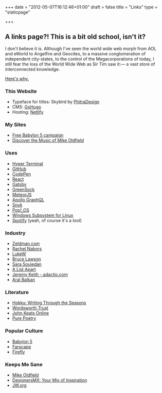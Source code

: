 +++
date = "2012-05-07T16:12:46+01:00"
draft = false
title = "Links"
type = "staticpage"

+++

## A links page?! This is a bit old school, isn't it?

I don't believe it is. Although I've seen the world wide web morph from AOL and eWorld to Angelfire and Geocites, to a massive conglomeration of independent city-states, to the control of the Megacorporations of today, I still fear the loss of the World Wide Web as Sir Tim saw it:— a vast store of interconnected knowledge.

[Here's why.](https://medium.com/matter/the-web-we-have-to-save-2eb1fe15a426)

### This Website

- Typeface for titles: Skybird by [PhitraDesign](http://phitradesign-fonts.com/)
- CMS: [GoHugo](http://gohugo.io)
- Hosting: [Netlify](https://www.netlify.com)

### My Sites
- [Free Babylon 5 campaign](https://freebabylon5.com)
- [Discover the Music of Mike Oldfield](https://discovermikeoldfield.info)

### Uses
- [Hyper Terminal](https://hyper.is)
- [GitHub](http://github.com)
- [CodePen](https://codepen.io)
- [React](https://reactjs.org/)
- [Gatsby](https://www.gatsbyjs.org/)
- [GreenSock](https://greensock.com/)
- [MeteorJS](https://www.meteor.com/)
- [Apollo GraphQL](https://www.apollographql.com/)
- [Snyk](https://snyk.io)
- [Pop!_OS](https://system76.com/pop)
- [Windows Subsystem for Linux](https://msdn.microsoft.com/en-us/commandline/wsl/about)
- [Spotify](https://www.spotify.com/uk/) (yeah, of course it's a _tool_)

### Industry
- [Zeldman.com](http://www.zeldman.com)
- [Rachel Nabors](http://rachelnabors.com)
- [LukeW](https://www.lukew.com/ff/)
- [Bruce Lawson](http://www.brucelawson.co.uk)
- [Sara Souiedan](https://sarasoueidan.com)
- [A List Apart](https://alistapart.com)
- [Jeremy Keith - adactio.com](https://adactio.com/journal/)
- [Aral Balkan](https://ar.al)

### Literature
- [Hokku: Writing Through the Seasons](http://github.com)
- [Wordsworth Trust](https://wordsworth.org.uk)
- [John Keats Online](http://john-keats.com)
- [Pure Poetry](http://pure-poetry.co.uk/)

### Popular Culture
- [Babylon 5](http://freebabylon5.com)
- [Farscape](http://www.farscapeworld.com)
- [Firefly](http://browncoats.com)

### Keeps Me Sane
- [Mike Oldfield](http://mikeoldfieldofficial.com)
- [DesignersMX: Your Mix of Inspiration](https://designers.mx)
- [JW.org](https://www.jw.org)
